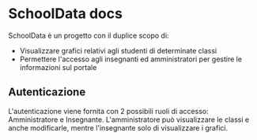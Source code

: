 # SchoolData docs
SchoolData è un progetto con il duplice scopo di:  
* Visualizzare grafici relativi agli studenti di determinate classi
* Permettere l'accesso agli insegnanti ed amministratori per gestire le informazioni sul portale

## Autenticazione
L'autenticazione viene fornita con 2 possibili ruoli di accesso: Amministratore e Insegnante. L'amministratore può visualizzare le classi e anche modificarle, mentre l'insegnante solo di visualizzare i grafici. 
